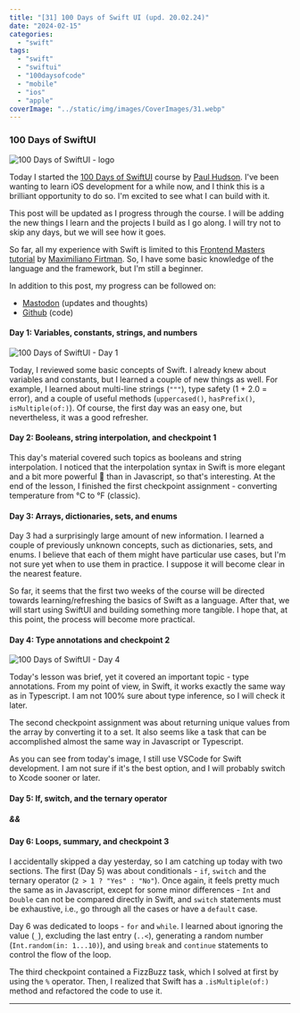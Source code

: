 ```yaml
---
title: "[31] 100 Days of Swift UI (upd. 20.02.24)"
date: "2024-02-15"
categories:
  - "swift"
tags:
  - "swift"
  - "swiftui"
  - "100daysofcode"
  - "mobile"
  - "ios"
  - "apple"
coverImage: "../static/img/images/CoverImages/31.webp"
---
```


### 100 Days of SwiftUI

![100 Days of SwiftUI - logo](https://www.create-react-app.com/static/img/images/31/logo.webp)

Today I started the [100 Days of SwiftUI](https://www.hackingwithswift.com/100/swiftui) course by [Paul Hudson](https://mastodon.social/@twostraws). I've been wanting to learn iOS development for a while now, and I think this is a brilliant opportunity to do so. I'm excited to see what I can build with it.

This post will be updated as I progress through the course. I will be adding the new things I learn and the projects I build as I go along. I will try not to skip any days, but we will see how it goes.

So far, all my experience with Swift is limited to this [Frontend Masters tutorial](https://frontendmasters.com/courses/swift-ios/) by [Maximiliano Firtman](https://firt.dev/). So, I have some basic knowledge of the language and the framework, but I'm still a beginner.

In addition to this post, my progress can be followed on:

- [Mastodon](https://notacult.social/@villivald) (updates and thoughts)
- [Github](https://github.com/villivald/100_Days_of_SwiftUI/tree/main) (code)

#### Day 1: Variables, constants, strings, and numbers

![100 Days of SwiftUI - Day 1](https://www.create-react-app.com/static/img/images/31/day1.webp)

Today, I reviewed some basic concepts of Swift. I already knew about variables and constants, but I learned a couple of new things as well. For example, I learned about multi-line strings (`"""`), type safety (1 + 2.0 = error), and a couple of useful methods (`uppercased()`, `hasPrefix()`, `isMultiple(of:)`). Of course, the first day was an easy one, but nevertheless, it was a good refresher.

#### Day 2: Booleans, string interpolation, and checkpoint 1

This day's material covered such topics as booleans and string interpolation. I noticed that the interpolation syntax in Swift is more elegant and a bit more powerful 🤔 than in Javascript, so that's interesting. At the end of the lesson, I finished the first checkpoint assignment - converting temperature from °C to °F (classic).

#### Day 3: Arrays, dictionaries, sets, and enums

Day 3 had a surprisingly large amount of new information. I learned a couple of previously unknown concepts, such as dictionaries, sets, and enums. I believe that each of them might have particular use cases, but I'm not sure yet when to use them in practice. I suppose it will become clear in the nearest feature.

So far, it seems that the first two weeks of the course will be directed towards learning/refreshing the basics of Swift as a language. After that, we will start using SwiftUI and building something more tangible. I hope that, at this point, the process will become more practical.

#### Day 4: Type annotations and checkpoint 2

![100 Days of SwiftUI - Day 4](https://www.create-react-app.com/static/img/images/31/day4.webp)

Today's lesson was brief, yet it covered an important topic - type annotations. From my point of view, in Swift, it works exactly the same way as in Typescript. I am not 100% sure about type inference, so I will check it later.

The second checkpoint assignment was about returning unique values from the array by converting it to a set. It also seems like a task that can be accomplished almost the same way in Javascript or Typescript.

As you can see from today's image, I still use VSCode for Swift development. I am not sure if it's the best option, and I will probably switch to Xcode sooner or later.

#### Day 5: If, switch, and the ternary operator

##### &&

#### Day 6: Loops, summary, and checkpoint 3

I accidentally skipped a day yesterday, so I am catching up today with two sections. The first (Day 5) was about conditionals - `if`, `switch` and the ternary operator (`2 > 1 ? "Yes" : "No"`). Once again, it feels pretty much the same as in Javascript, except for some minor differences - `Int` and `Double` can not be compared directly in Swift, and `switch` statements must be exhaustive, i.e., go through all the cases or have a `default` case.

Day 6 was dedicated to loops - `for` and `while`. I learned about ignoring the value (`_`), excluding the last entry (`..<`), generating a random number (`Int.random(in: 1...10)`), and using `break` and `continue` statements to control the flow of the loop.

The third checkpoint contained a FizzBuzz task, which I solved at first by using the `%` operator. Then, I realized that Swift has a `.isMultiple(of:)` method and refactored the code to use it.

---
